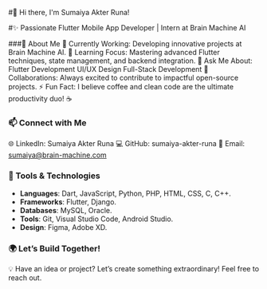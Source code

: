 #👋 Hi there, I'm Sumaiya Akter Runa!

#✨ Passionate Flutter Mobile App Developer | Intern at Brain Machine AI

###🌟 About Me
🔭 Currently Working: Developing innovative projects at Brain Machine AI.
🌱 Learning Focus: Mastering advanced Flutter techniques, state management, and backend integration.
💬 Ask Me About:
Flutter Development
UI/UX Design
Full-Stack Development
👯 Collaborations: Always excited to contribute to impactful open-source projects.
⚡ Fun Fact: I believe coffee and clean code are the ultimate productivity duo! ☕ 

### 📫 Connect with Me
🌐 LinkedIn: Sumaiya Akter Runa
💻 GitHub: sumaiya-akter-runa
📧 Email: sumaiya@brain-machine.com 

### 🚀 Tools & Technologies  
- **Languages**: Dart, JavaScript, Python, PHP, HTML, CSS, C, C++.  
- **Frameworks**: Flutter, Django.  
- **Databases**: MySQL, Oracle.  
- **Tools**: Git, Visual Studio Code, Android Studio.  
- **Design**: Figma, Adobe XD.  

### 🌍 Let’s Build Together!
💡 Have an idea or project? Let’s create something extraordinary! Feel free to reach out. 

